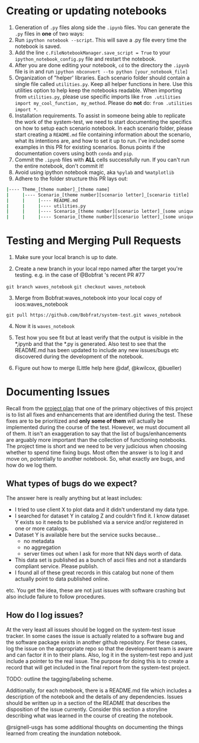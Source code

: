 # Creating or updating notebooks
1.  Generation of `.py` files along side the `.ipynb` files.  You can generate the `.py` files in **one** of two ways:
  1.  Run `ipython notebook --script`.  This will save a .py file every time the notebook is saved.
  2.  Add the line `c.FileNotebookManager.save_script = True` to your `ipython_notebook_config.py` file and restart the notebook. 
  3.  After you are done editing your notebook, `cd` to the directory the `.ipynb` file is in and run `ipython nbconvert --to python [your_notebook_file]`
2.  Organization of "helper' libraries.  Each scenario folder should contain a single file called `utilities.py`.  Keep all helper functions in here.  Use this utilities option to help keep the notebooks readable.  When importing from `utilities.py`, please use specific imports like `from .utilities import my_cool_function, my_method`.  Please do **not** do: `from .utilities import *`.
3.  Installation requirements.  To assist in someone being able to replicate the work of the system-test, we need to start documenting the specifics on how to setup each scenario notebook.  In each scenario folder, please start creating a `README.md` file containing information about the scenario, what its intentions are, and how to set it up to run.  I've included some examples in this PR for existing scenarios.  Bonus points if the documentation covers using both `conda` and `pip`.
4.  Commit the `.ipynb` files with **ALL** cells successfully run.  If you can't run the entire notebook, don't commit it!
5.  Avoid using ipython notebook magic, aka `%pylab` and `%matplotlib`
6.  Adhere to the folder structure this PR lays out:
```bash
|---- Theme_[theme number]_[theme name]
|     |---- Scenario_[theme number][scenario letter]_[scenario title]
|     |     |---- README.md
|     |     |---- utilities.py
|     |     |---- Scenario_[theme number][scenario letter]_[some unique term].py
|     |     |---- Scenario_[theme number][scenario letter]_[some unique term].ipynb
````

 
# Testing and Merging Pull Requests
1. Make sure your local branch is up to date.  

2. Create a new branch in your local repo named after the target you're testing. e.g. in the case of @Bobfrat 's recent PR #77 

`git branch waves_notebook`
`git checkout waves_notebook`

3. Merge from Bobfrat:waves_notebook into your local copy of ioos:waves_notebook

`git pull https://github.com/Bobfrat/system-test.git waves_notebook`

4. Now it is `waves_notebook` 

5. Test how you see fit but at least verify that the output is visible in the *,ipynb and that the *.py is generated.  Also test to see that the README.md has been updated to include any new issues/bugs etc discovered during the development of the notebook.

6. Figure out how to merge   (Little help here @daf, @kwilcox, @bueller)


# Documenting Issues
Recall from the [project plan](https://github.com/ioos/system-test/wiki/Project-Management-Plan#goals-and-objectives) that one of the primary objectives of this project is to list all fixes and enhancements that are identified during the test.  These fixes are to be prioritized and **only some of them** will actually be implemented during the course of the test.  However, we must document all of them.  It isn't an exaggeration to say that the list of bugs/enhancements are arguably more important than the collection of functioning notebooks.  The project time is short and we need to be very judicious when choosing whether to spend time fixing bugs.  Most often the answer is to log it and move on, potentially to another notebook. So, what exactly are bugs, and how do we log them.

## What types of bugs do we expect?
The answer here is really anything but at least includes:
* I tried to use client X to plot data and it didn't understand my data type.
* I searched for dataset Y in catalog Z and couldn't find it.  I know dataset Y exists so it needs to be published via a service and/or registered in one or more catalogs.
* Dataset Y is available here but the service sucks because...
   * no metadata
   * no aggregation
   * server times out when I ask for more that NN days worth of data.
* This data set is published as a bunch of ascii files and not a standards compliant service.  Please publish.
* I found all of these great records in this catalog but none of them actually point to data published online.

etc.  You get the idea, these are not just issues with software crashing but also include failure to follow procedures.

## How do I log issues?
At the very least all issues should be logged on the system-test issue tracker.  In some cases the issue is actually related to a software bug and the software package exists in another github repository.  For these cases, log the issue on the appropriate repo so that the development team is aware and can factor it in to their plans.  Also, log it in the system-test repo and just include a pointer to the real issue.  The purpose for doing this is to create a record that will get included in the final report from the system-test project.

TODO: outline the tagging/labeling scheme.

Additionally, for each notebook, there is a README.md file which includes a description of the notebook and the details of any dependencies.  Issues should be written up in a section of the README that describes the disposition of the issue currently.  Consider this section a storyline describing what was learned in the course of creating the notebook.  

@rsignell-usgs has some additional thoughts on documenting the things learned from creating the inundation notebook.